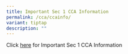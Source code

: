 ```yaml
---
title: Important Sec 1 CCA Information
permalink: /cca/ccainfo/
variant: tiptap
description: ""
---
```

<p>Click <a href="/files/Sec_1_CCA_Information_2025_1.pdf" rel="noopener nofollow" target="_blank">here</a> for
Important Sec 1 CCA Information</p>
